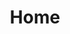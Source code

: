 ---
title: Home
layout: home

lead: Let's get you back on track.
sublead: I provide remedial massage therapy for sporting and active lifestyle injuries to reduce pain and promote healing.
---